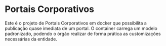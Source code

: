 # Portais Corporativos

Este é o projeto de Portais Corporativos em docker que possibilita a publicação quase imediata de um portal. O container carrega um modelo padronizado, podendo o órgão realizar de forma prática as customizações necessárias da entidade.
